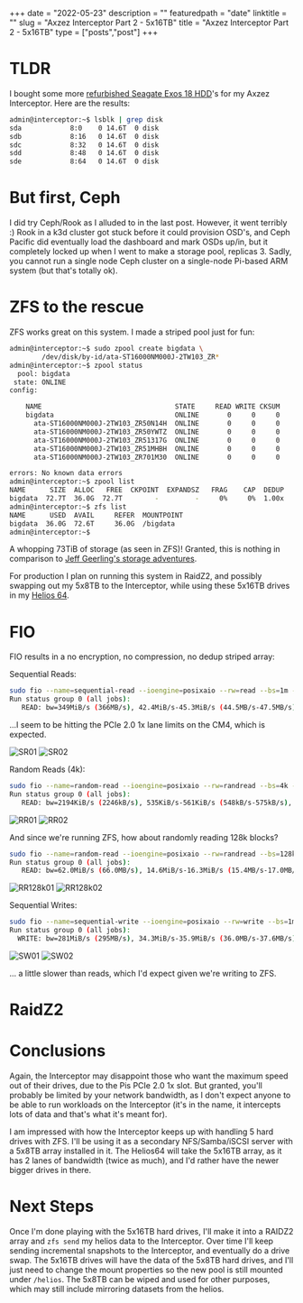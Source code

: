 +++
date = "2022-05-23"
description = ""
featuredpath = "date"
linktitle = ""
slug = "Axzez Interceptor Part 2 - 5x16TB"
title = "Axzez Interceptor Part 2 - 5x16TB"
type = ["posts","post"]
+++

# TLDR

I bought some more [refurbished Seagate Exos 18 HDD](https://www.newegg.com/seagate-exos-x18-st16000nm000j-16tb-hard-drive/p/1Z4-002P-02326)'s for my Axzez Interceptor. Here are the results:

```bash
admin@interceptor:~$ lsblk | grep disk
sda            8:0    0 14.6T  0 disk
sdb            8:16   0 14.6T  0 disk
sdc            8:32   0 14.6T  0 disk
sdd            8:48   0 14.6T  0 disk
sde            8:64   0 14.6T  0 disk
```

# But first, Ceph

I did try Ceph/Rook as I alluded to in the last post. However, it went terribly :) Rook in a k3d cluster got stuck before it could provision OSD's, and Ceph Pacific did eventually load the dashboard and mark OSDs up/in, but it completely locked up when I went to make a storage pool, replicas 3. Sadly, you cannot run a single node Ceph cluster on a single-node Pi-based ARM system (but that's totally ok).

# ZFS to the rescue

ZFS works great on this system. I made a striped pool just for fun:

```bash
admin@interceptor:~$ sudo zpool create bigdata \
        /dev/disk/by-id/ata-ST16000NM000J-2TW103_ZR*
admin@interceptor:~$ zpool status
  pool: bigdata
 state: ONLINE
config:

	NAME                                 STATE     READ WRITE CKSUM
	bigdata                              ONLINE       0     0     0
	  ata-ST16000NM000J-2TW103_ZR50N14H  ONLINE       0     0     0
	  ata-ST16000NM000J-2TW103_ZR50YWTZ  ONLINE       0     0     0
	  ata-ST16000NM000J-2TW103_ZR51317G  ONLINE       0     0     0
	  ata-ST16000NM000J-2TW103_ZR51MHBH  ONLINE       0     0     0
	  ata-ST16000NM000J-2TW103_ZR701M30  ONLINE       0     0     0

errors: No known data errors
admin@interceptor:~$ zpool list
NAME      SIZE  ALLOC   FREE  CKPOINT  EXPANDSZ   FRAG    CAP  DEDUP    HEALTH  ALTROOT
bigdata  72.7T  36.0G  72.7T        -         -     0%     0%  1.00x    ONLINE  -
admin@interceptor:~$ zfs list
NAME      USED  AVAIL     REFER  MOUNTPOINT
bigdata  36.0G  72.6T     36.0G  /bigdata
admin@interceptor:~$

```

A whopping 73TiB of storage (as seen in ZFS)! Granted, this is nothing in comparison to [Jeff Geerling's storage adventures](https://www.youtube.com/watch?v=BBnomwpF_uY).

For production I plan on running this system in RaidZ2, and possibly swapping out my 5x8TB to the Interceptor, while using these 5x16TB drives in my [Helios 64](https://wiki.kobol.io/helios64/intro/).

# FIO

FIO results in a no encryption, no compression, no dedup striped array:

Sequential Reads:

```bash
sudo fio --name=sequential-read --ioengine=posixaio --rw=read --bs=1m --size=4g --numjobs=8 --iodepth=1 --runtime=120 --time_based
Run status group 0 (all jobs):
   READ: bw=349MiB/s (366MB/s), 42.4MiB/s-45.3MiB/s (44.5MB/s-47.5MB/s), io=40.9GiB (43.9GB), run=120001-120023msec

```

...I seem to be hitting the PCIe 2.0 1x lane limits on the CM4, which is expected.

![SR01](/interceptor02/sr01.png)
![SR02](/interceptor02/sr02.png)

Random Reads (4k):

```bash
sudo fio --name=random-read --ioengine=posixaio --rw=randread --bs=4k --size=1g --numjobs=4 --iodepth=1 --runtime=120 --time_based
Run status group 0 (all jobs):
   READ: bw=2194KiB/s (2246kB/s), 535KiB/s-561KiB/s (548kB/s-575kB/s), io=257MiB (270MB), run=120001-120012msec
```

![RR01](/interceptor02/rr01.png)
![RR02](/interceptor02/rr02.png)

And since we're running ZFS, how about randomly reading 128k blocks?

```bash
sudo fio --name=random-read --ioengine=posixaio --rw=randread --bs=128k --size=1g --numjobs=4 --iodepth=1 --runtime=120 --time_based
Run status group 0 (all jobs):
   READ: bw=62.0MiB/s (66.0MB/s), 14.6MiB/s-16.3MiB/s (15.4MB/s-17.0MB/s), io=7558MiB (7925MB), run=120001-120011msec

```

![RR128k01](/interceptor02/rr128k01.png)
![RR128k02](/interceptor02/rr128k02.png)

Sequential Writes:

```bash
sudo fio --name=sequential-write --ioengine=posixaio --rw=write --bs=1m --size=4g --numjobs=8 --iodepth=1 --runtime=120 --time_based
Run status group 0 (all jobs):
  WRITE: bw=281MiB/s (295MB/s), 34.3MiB/s-35.9MiB/s (36.0MB/s-37.6MB/s), io=33.0GiB (35.4GB), run=120016-120105msec
```

![SW01](/interceptor02/sw01.png)
![SW02](/interceptor02/sw02.png)

... a little slower than reads, which I'd expect given we're writing to ZFS.

# RaidZ2

# Conclusions

Again, the Interceptor may disappoint those who want the maximum speed out of their drives, due to the Pis PCIe 2.0 1x slot. But granted, you'll probably be limited by your network bandwidth, as I don't expect anyone to be able to run workloads on the Interceptor (it's in the name, it intercepts lots of data and that's what it's meant for).

I am impressed with how the Interceptor keeps up with handling 5 hard drives with ZFS. I'll be using it as a secondary NFS/Samba/iSCSI server with a 5x8TB array installed in it. The Helios64 will take the 5x16TB array, as it has 2 lanes of bandwidth (twice as much), and I'd rather have the newer bigger drives in there.

# Next Steps

Once I'm done playing with the 5x16TB hard drives, I'll make it into a RAIDZ2 array and `zfs send` my helios data to the Interceptor. Over time I'll keep sending incremental snapshots to the Interceptor, and eventually do a drive swap. The 5x16TB drives will have the data of the 5x8TB hard drives, and I'll just need to change the mount properties so the new pool is still mounted under `/helios`. The 5x8TB can be wiped and used for other purposes, which may still include mirroring datasets from the helios.
